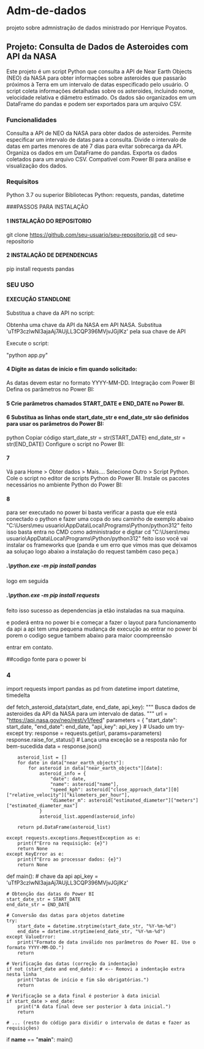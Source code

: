 # Adm-de-dados
projeto sobre admnistração de dados ministrado por Henrique Poyatos.


## Projeto: Consulta de Dados de Asteroides com API da NASA

Este projeto é um script Python que consulta a API de Near Earth Objects (NEO) da NASA para obter informações sobre asteroides que passarão próximos à Terra em um intervalo de datas especificado pelo usuário. O script coleta informações detalhadas sobre os asteroides, incluindo nome, velocidade relativa e diâmetro estimado. Os dados são organizados em um DataFrame do pandas e podem ser exportados para um arquivo CSV.

### Funcionalidades

Consulta a API de NEO da NASA para obter dados de asteroides.
Permite especificar um intervalo de datas para a consulta.
Divide o intervalo de datas em partes menores de até 7 dias para evitar sobrecarga da API.
Organiza os dados em um DataFrame do pandas.
Exporta os dados coletados para um arquivo CSV.
Compatível com Power BI para análise e visualização dos dados.

### Requisitos
Python 3.7 ou superior
Bibliotecas Python: requests, pandas, datetime

###PASSOS PARA INSTALAÇÃO

#### 1 INSTALAÇÃO DO REPOSITORIO

git clone https://github.com/seu-usuario/seu-repositorio.git
cd seu-repositorio

#### 2 INSTALAÇÃO DE DEPENDENCIAS

pip install requests pandas

### SEU USO

#### EXECUÇÃO STANDLONE

Substitua a chave da API no script:

Obtenha uma chave da API da NASA em API NASA.
Substitua 'uTfP3czlwNl3ajaAj7AUjLL3CQP396MVjvJGjlKz' pela sua chave de API

Execute o script:

"python app.py"

#### 4 Digite as datas de início e fim quando solicitado:

As datas devem estar no formato YYYY-MM-DD.
Integração com Power BI
Defina os parâmetros no Power BI:

#### 5 Crie parâmetros chamados START_DATE e END_DATE no Power BI.
 


#### 6 Substitua as linhas onde start_date_str e end_date_str são definidos para usar os parâmetros do Power BI:
python
Copiar código
start_date_str = str(START_DATE)
end_date_str = str(END_DATE)
Configure o script no Power BI:

#### 7
Vá para Home > Obter dados > Mais....
Selecione Outro > Script Python.
Cole o script no editor de scripts Python do Power BI.
Instale os pacotes necessários no ambiente Python do Power BI:


#### 8 

para ser executado no  power bi basta verificar a pasta que ele está conectado o python e fazer uma copa do seu caminho de exemplo abaixo "C:\Users\meu usuario\AppData\Local\Programs\Python/python312"
feito isso basta entra no CMD como administrador e digitar cd "C:\Users\meu usuario\AppData\Local\Programs\Python/python312" feito isso você vai instalar os frameworks que (panda e um erro que vimos mas que deixamos aa soluçao logo abaixo a instalação do request também caso peça.)


##### .\python.exe -m pip install pandas 

logo em seguida


##### .\python.exe -m pip install requests 

feito isso sucesso as dependencias ja etão instaladas na sua maquina.

e poderá entra no power bi e começar a fazer o layout para funcionamento da api a api tem uma pequena mudança de execução ao entrar no power bi porem o codigo segue tambem abaixo para maior coompreensão

entrar em contato.

##codigo fonte para o power bi

### 4

import requests
import pandas as pd
from datetime import datetime, timedelta

def fetch_asteroid_data(start_date, end_date, api_key):
    """
    Busca dados de asteroides da API da NASA para um intervalo de datas.
    """
    url = "https://api.nasa.gov/neo/rest/v1/feed"
    parameters = {
        "start_date": start_date,
        "end_date": end_date,
        "api_key": api_key
    }
    # Usado um try-except
    try:
        response = requests.get(url, params=parameters)
        response.raise_for_status()  # Lança uma exceção se a resposta não for bem-sucedida
        data = response.json()

        asteroid_list = []
        for date in data["near_earth_objects"]:
            for asteroid in data["near_earth_objects"][date]:
                asteroid_info = {
                    "date": date,
                    "name": asteroid["name"],
                    "speed_kph": asteroid["close_approach_data"][0]["relative_velocity"]["kilometers_per_hour"],
                    "diameter_m": asteroid["estimated_diameter"]["meters"]["estimated_diameter_max"]
                }
                asteroid_list.append(asteroid_info)

        return pd.DataFrame(asteroid_list)

    except requests.exceptions.RequestException as e:
        print(f"Erro na requisição: {e}")
        return None
    except KeyError as e:
        print(f"Erro ao processar dados: {e}")
        return None
def main():
    # chave da api
    api_key = 'uTfP3czlwNl3ajaAj7AUjLL3CQP396MVjvJGjlKz'

    # Obtenção das datas do Power BI
    start_date_str = START_DATE
    end_date_str = END_DATE

    # Conversão das datas para objetos datetime
    try:
        start_date = datetime.strptime(start_date_str, "%Y-%m-%d")
        end_date = datetime.strptime(end_date_str, "%Y-%m-%d")
    except ValueError:
        print("Formato de data inválido nos parâmetros do Power BI. Use o formato YYYY-MM-DD.")
        return

    # Verificação das datas (correção da indentação)
    if not (start_date and end_date): # <-- Removi a indentação extra nesta linha
        print("Datas de início e fim são obrigatórias.")
        return

    # Verificação se a data final é posterior à data inicial
    if start_date > end_date:
        print("A data final deve ser posterior à data inicial.")
        return

    # ... (resto do código para dividir o intervalo de datas e fazer as requisições) 

if __name__ == "__main__":
    main()
